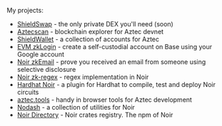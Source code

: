My projects:

- [ShieldSwap](https://shieldswap.org) - the only private DEX you'll need (soon)
- [Aztecscan](https://aztecscan.xyz) - blockchain explorer for Aztec devnet
- [ShieldWallet](https://wallet.shieldswap.org) - a collection of accounts for Aztec
- [EVM zkLogin](https://zklogin.oleh.wtf) - create a self-custodial account on Base using your Google account
- [Noir zkEmail](https://zkemail.oleh.wtf) - prove you received an email from someone using selective disclosure
- [Noir zk-regex](https://github.com/noir-lang/zk-regex) - regex implementation in Noir
- [Hardhat Noir](https://github.com/olehmisar/hardhat-noir) - a plugin for Hardhat to compile, test and deploy Noir circuits
- [aztec.tools](https://aztec.tools) - handy in browser tools for Aztec development
- [Nodash](https://github.com/olehmisar/nodash) - a collection of utilities for Noir
- [Noir Directory](https://noir.directory) - Noir crates registry. The npm of Noir
